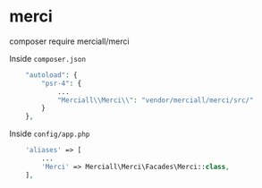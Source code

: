 # merci
composer require merciall/merci

Inside `composer.json`
```php
    "autoload": {
        "psr-4": {
            ...
            "Merciall\\Merci\\": "vendor/merciall/merci/src/"
        }
    },
```

Inside `config/app.php`
```php
    'aliases' => [
        ...
        'Merci' => Merciall\Merci\Facades\Merci::class,
    ],
```
